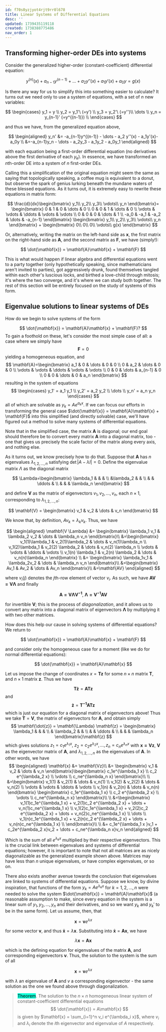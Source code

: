 ```yaml
---
id: f70s0yzjyot4rjt9rr0l678
title: Linear Systems of Differential Equations
desc: ''
updated: 1739435119118
created: 1738388775486
nav_order: 1
---
```

## Transforming higher-order DEs into systems

Consider the generalized higher-order (constant-coefficient) differential equation:

$$
y^{(n)}(x)+a_{n-1}y^{(n-1)} + \dots + a_2 y''(x) + a_1y'(x)+a_0 y = g(x)
$$

Is there any way for us to simplify this into something easier to calculate? It turns out we need only to use a system of equations, with a set of $n$ new variables:

$$
\begin{cases}
        y_1 = y \\
        y_2 = y_1'\ (=y') \\
        y_3 = y_2'\ (=y'')\\
        \dots \\
        y_n = y_{n-1}' (=y^{(n-1)}) \\        
    \end{cases}
$$

and thus we have, from the generalized equation above, 

$$
\begin{aligned}
        y_n' &= -a_{n-1}y^{(n-1)} - \dots - a_2 y''(x) - a_1y'(x)-a_0y \\
        &=-a_{n-1}y_n - \dots - a_2y_3 - a_1y_2 - a_0y_1
    \end{aligned}
$$

with each equation being a first-order differential equation (no derivatives above the first derivative of each $y_k$). In essence, we have transformed an $n$th-order DE into a system of $n$ first-order DEs. 

Calling this a simplification of the original equation might seem the same as saying that topologically speaking, a coffee mug is equivalent to a donut, but observe the spark of genius lurking beneath the mundane waters of these blessed equations. As it turns out, it is extremely easy to rewrite these equations in matrix form: 

$$
\frac{d}{dx}\begin{bmatrix}
        y_1\\
        y_2\\
        y_3\\
        \vdots\\
        y_n
    \end{bmatrix}=
    \begin{bmatrix}
        0 & 1 & 0 & \dots & 0 \\
        0 & 0 & 1 & \dots & 0 \\
        \vdots & \vdots & \ddots & \vdots & \vdots \\
        0 & 0 & 0 & \dots & 1 \\
        -a_0 & -a_1 & -a_2 & \dots & -a_{n-1}
    \end{bmatrix}
    \begin{bmatrix}
        y_1\\
        y_2\\
        y_3\\
        \vdots\\
        y_n
    \end{bmatrix} + 
    \begin{bmatrix}
        0\\
        0\\
        0\\
        \vdots\\
        g(x)
    \end{bmatrix}
$$

Or, alternatively, writing the matrix on the left-hand side as $\mathbf{x}$, the first matrix on the right-hand side as $\mathbf{A}$, and the second matrix as $\mathbf{F}$, we have (simply!):

$$
\dot{\mathbf{x}} = \mathbf{A}\mathbf{x} + \mathbf{F}
$$

This is what would happen if linear algebra and differential equations went to a party together (only hypothetically speaking, since mathematicians aren't invited to parties), got aggressively drunk, found themselves tangled within each other's luscious locks, and birthed a love-child through mitosis; it's where the two converge, and it's where we can study both together. The rest of this section will be entirely focused on the study of systems of this form.

## Eigenvalue solutions to linear systems of DEs

How do we begin to solve systems of the form 

$$
\dot{\mathbf{x}} = \mathbf{A}\mathbf{x} + \mathbf{F}?
$$
To gain a foothold on these, let's consider the most simple case of all: a case where we simply have 
$$
\mathbf{F} = 0
$$
yielding a homogeneous equation, and 
$$
\mathbf{A}=\begin{bmatrix}
        a_1 & 0 & \dots & 0 & 0 \\
        0 & a_2 & \dots & 0 & 0 \\
        \vdots & \vdots & \ddots & \vdots & \vdots \\
        0 & 0 & \dots & a_{n-1} & 0 \\
        0 & 0 & \dots & 0 & a_n
    \end{bmatrix}
$$
resulting in the system of equations 
$$
 \begin{cases}
        y_1' = a_1 y_1 \\
        y_2' = a_2 y_2 \\
        \dots \\
        y_n' = a_n y_n
    \end{cases}
$$
all of which are solvable as $y_k = Ae^{a_k x}$. If we can focus our efforts in transforming the general case $\dot{\mathbf{x}} = \mathbf{A}\mathbf{x} + \mathbf{F}$ into this simplified (and directly solvable) case, we'll have figured out a method to solve many systems of differential equations. 

Note that in the simplified case, the matrix $\mathbf{A}$ is diagonal; our end goal should therefore be to convert every matrix $\mathbf{A}$ into a diagonal matrix, too - one that gives us precisely the scale factor of the matrix along every axis, and nothing else. 

As it turns out, we know precisely how to do that. Suppose that $\mathbf{A}$ has $n$ eigenvalues $\lambda_{1,2,\dots,n}$ satisfying $\det |A-\lambda I|=0$. Define the eigenvalue matrix $\Lambda$ as the diagonal matrix

$$
\Lambda=\begin{bmatrix}
        \lambda_1 & & & \\
        &\lambda_2 & & \\
        & & \ddots & \\
        & & & \lambda_n
    \end{bmatrix}
$$

and define $\mathbf{V}$ as the matrix of eigenvectors $v_1, v_2, \dots, v_n$, each $n \times 1$, corresponding to $\lambda_{1,2,\dots,n}$:

$$
\mathbf{V} = \begin{bmatrix}
        v_1 & v_2 & \dots & v_n
    \end{bmatrix}
$$

We know that, by definition, $Av_k = \lambda_k v_k$. Thus, we have 

$$
\begin{aligned}
        \mathbf{V \Lambda} &= \begin{bmatrix}
            \lambda_1 v_1 & \lambda_2 v_2 & \dots & \lambda_n v_n
        \end{bmatrix}\\
        &=\begin{bmatrix}
            v_1(1)\lambda_1 & v_2(1)\lambda_2 & \dots & v_n(1)\lambda_n \\
            v_1(2)\lambda_1 & v_2(2) \lambda_2 & \dots & v_n(2) \lambda_n \\
            \vdots & \vdots & \ddots & \vdots \\
            v_1(n) \lambda_1 & v_2(n) \lambda_2 & \dots & v_n(n)\lambda_n
        \end{bmatrix} \\
        &= \begin{bmatrix}
            \lambda_1v_1 & \lambda_2v_2 & \dots & \lambda_n v_n
        \end{bmatrix}\\
        &=\begin{bmatrix}
            Av_1 & Av_2 & \dots & Av_n
        \end{bmatrix}\\
        &=\mathbf{AV}
    \end{aligned}
$$

where $v_i(j)$ denotes the $j$th-row element of vector $v_i$. As such, we have $\mathbf{AV=V\Lambda}$ and finally 

$$
\mathbf{A= V\Lambda V^{-1}},\ \mathbf{\Lambda = V^{-1}AV}
$$

for invertible $\mathbf{V}$; this is the process of *diagonalization*, and it allows us to convert any matrix into a diagonal matrix of eigenvectors $\mathbf{\Lambda}$ by multiplying it with two other matrices.

How does this help our cause in solving systems of differential equations? We return to 

$$
\dot{\mathbf{x}} = \mathbf{A}\mathbf{x} + \mathbf{F}
$$

and consider only the homogeneous case for a moment (like we do for normal differential equations):

$$
\dot{\mathbf{x}} = \mathbf{A}\mathbf{x}
$$

Let us impose the change of coordinates $x = \mathbf{Tz}$ for some $n \times n$ matrix $\mathbf{T}$, and $n\times 1$ matrix $\mathbf{z}$. Thus we have 

$$
\mathbf{T\dot{z}} = \mathbf{A}\mathbf{Tz}
$$
and 
$$
\mathbf{\dot{z}} = \mathbf{T^{-1}}\mathbf{A}\mathbf{Tz}
$$
which is just our equation for a diagonal matrix of eigenvectors above! Thus we take $\mathbf{T} = \mathbf{V}$, the matrix of eigenvectors for $\mathbf{A}$, and obtain simply 
$$
 \mathbf{\dot{z}} = \mathbf{\Lambda} \mathbf{z} = \begin{bmatrix}
        \lambda_1 & & & \\
        & \lambda_2 & & \\
        & & \ddots & \\
        & & & \lambda_n
    \end{bmatrix}\mathbf{z}
$$
which gives solutions $z_1 = c_1e^{\lambda_1 x},\ z_2 = c_2e^{\lambda_2 x}, \dots, z_n = c_ne^{\lambda_n x}$ with $\mathbf{x=Vz}$, $\mathbf{V}$ as the eigenvector matrix of $\mathbf{A}$, and $\lambda_{1,2,\dots,n}$ as the eigenvalues of $\mathbf{A}$. In other words, we have
$$
\begin{aligned}
        \mathbf{x} &= \mathbf{Vz}\\
        &= \begin{bmatrix}
            v_1 & v_2 & \dots & v_n
        \end{bmatrix}\begin{bmatrix}
            c_1e^{\lambda_1 x} \\
            c_2 e^{\lambda_2 x} \\
            \vdots \\
            c_ne^{\lambda_n x}
        \end{bmatrix}\\ \\
        &=\begin{bmatrix}
            v_1(1) & v_2(1) & \dots & v_n(1) \\
            v_1(2) & v_2(2) & \dots & v_n(2) \\
            \vdots & \vdots & \ddots & \vdots \\
            v_1(n) & v_2(n) & \dots & v_n(n)
        \end{bmatrix}
        \begin{bmatrix}
        c_1e^{\lambda_1 x} \\
        c_2 e^{\lambda_2 x} \\
        \vdots \\
        c_ne^{\lambda_n x}
        \end{bmatrix}\\ \\
        &=\begin{bmatrix}
            v_1(1)c_1e^{\lambda_1 x} + v_2(1)c_2 e^{\lambda_2 x} + \dots + v_n(1)c_ne^{\lambda_1 x} \\
            v_1(2)c_1e^{\lambda_1 x} + v_2(2)c_2 e^{\lambda_2 x} + \dots + v_n(2)c_ne^{\lambda_1 x} \\
            \dots \\
            v_1(n)c_1e^{\lambda_1 x} + v_2(n)c_2 e^{\lambda_2 x} + \dots + v_n(n)c_ne^{\lambda_1 x} \\
        \end{bmatrix}\\ \\
        &= c_1e^{\lambda_1 x }v_1 + c_2e^{\lambda_2 x}v_2 + \dots + c_ne^{\lambda_n x}v_n
    \end{aligned}
$$

Which is the sum of all $e^{\lambda_k x}$ multiplied by their respective eigenvectors. This is the crucial link between eigenvalues and systems of differential equations; however, it is important to note that not all matrices are as nicely diagonalizable as the generalized example shown above. Matrices may have less than $n$ unique eigenvalues, or have complex eigenvalues, or so on.

There also exists another avenue towards the conclusion that eigenvalues are linked to systems of differential equations. Suppose we know, by divine inspiration, that functions of the form $y_k=Ae^{\lambda_k x}$ for $k=1,2,\dots,n$ were needed to solve the system $\dot{\mathbf{x}} = \mathbf{A}\mathbf{x}$ (a reasonable assumption to make, since every equation in the system is a linear sum of $y_1, y_2, \dots, y_n$ and their derivatives, and so we want $y_k$ and $y_k'$ to be in the same form). Let us assume, then, that 

$$
\mathbf{x} = \mathbf{v}e^{\lambda x}
$$

for some vector $\mathbf{v}$, and thus $\mathbf{\dot{x}} = \lambda \mathbf{x}$. Substituting into $\mathbf{\dot{x}} = \mathbf{Ax}$, we have 

$$
\lambda \mathbf{x} = \mathbf{Ax}
$$

which is the defining equation for eigenvalues of the matrix $\mathbf{A}$, and corresponding eigenvectors $\mathbf{v}$. Thus, the solution to the system is the sum of all

$$
\mathbf{x} = \mathbf{v}e^{\lambda x}
$$

with $\lambda$ an eigenvalue of $\mathbf{A}$ and $v$ a corresponding eigenvector - the same solution as the one we found above through diagonalization.

> <span style="background-color: #12ffd7; color: black;">Theorem</span>. The solution to the $n \times n$ homogeneous linear system of constant-coefficient differential equations
$$
\dot{\mathbf{x}} = A\mathbf{x}
$$
> is given by $\mathbf{x} = \sum_{i=1}^n v_i e^{\lambda_i x}$, where $v_i$ and $\lambda_i$ denote the $i$th eigenvector and eigenvalue of $A$ respectively.


